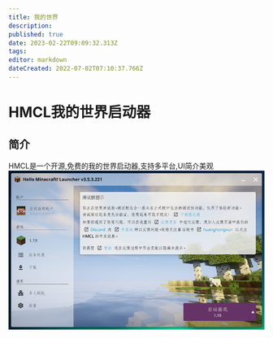 ```yaml
---
title: 我的世界
description: 
published: true
date: 2023-02-22T09:09:32.313Z
tags: 
editor: markdown
dateCreated: 2022-07-02T07:10:37.766Z
---
```


# HMCL我的世界启动器
## 简介
HMCL是一个开源,免费的我的世界启动器,支持多平台,UI简介美观
![hmcljt.png](/游戏插图/hmcljt.png)